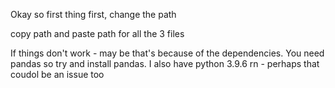 Okay so first thing first, change the path

copy path and paste path for all the 3 files


If things don't work - may be that's because of the dependencies. You need pandas so try and install pandas. I also have python 3.9.6 rn - perhaps that coudol be an issue too